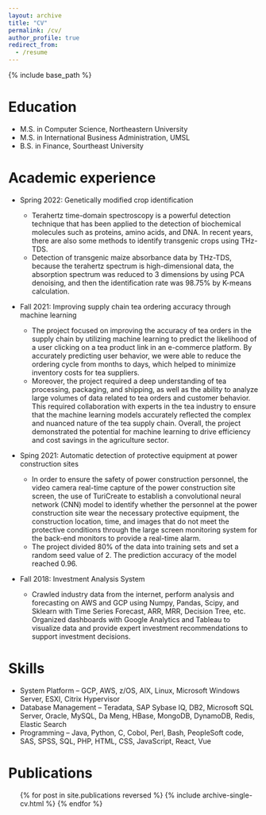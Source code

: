 ```yaml
---
layout: archive
title: "CV"
permalink: /cv/
author_profile: true
redirect_from:
  - /resume
---
```


{% include base_path %}

Education
======
* M.S. in Computer Science, Northeastern University
* M.S. in International Business Administration, UMSL
* B.S. in Finance, Sourtheast University

Academic experience
======
* Spring 2022: Genetically modified crop identification
  * Terahertz time-domain spectroscopy is a powerful detection technique that has been applied to the detection of
biochemical molecules such as proteins, amino acids, and DNA. In recent years, there are also some methods to
identify transgenic crops using THz-TDS.
  * Detection of transgenic maize absorbance data by THz-TDS, because the terahertz spectrum is high-dimensional
data, the absorption spectrum was reduced to 3 dimensions by using PCA denoising, and then the identification
rate was 98.75% by K-means calculation.

* Fall 2021: Improving supply chain tea ordering accuracy through machine learning
  * The project focused on improving the accuracy of tea orders in the supply chain by utilizing machine learning to
predict the likelihood of a user clicking on a tea product link in an e-commerce platform. By accurately predicting
user behavior, we were able to reduce the ordering cycle from months to days, which helped to minimize
inventory costs for tea suppliers.
  * Moreover, the project required a deep understanding of tea processing, packaging, and shipping, as well as the
ability to analyze large volumes of data related to tea orders and customer behavior. This required collaboration
with experts in the tea industry to ensure that the machine learning models accurately reflected the complex and
nuanced nature of the tea supply chain. Overall, the project demonstrated the potential for machine learning to
drive efficiency and cost savings in the agriculture sector.

* Sping 2021: Automatic detection of protective equipment at power construction sites
  * In order to ensure the safety of power construction personnel, the video camera real-time capture of the power
construction site screen, the use of TuriCreate to establish a convolutional neural network (CNN) model to
identify whether the personnel at the power construction site wear the necessary protective equipment, the
construction location, time, and images that do not meet the protective conditions through the large screen
monitoring system for the back-end monitors to provide a real-time alarm.
  * The project divided 80% of the data into training sets and set a random seed value of 2. The prediction accuracy
of the model reached 0.96.

* Fall 2018: Investment Analysis System
  * Crawled industry data from the internet, perform analysis and forecasting on AWS and GCP using Numpy,
Pandas, Scipy, and Sklearn with Time Series Forecast, ARR, MRR, Decision Tree, etc. Organized dashboards with
Google Analytics and Tableau to visualize data and provide expert investment recommendations to support
investment decisions.
  
Skills
======
* System Platform – GCP, AWS, z/OS, AIX, Linux, Microsoft Windows Server, ESXI, Citrix Hypervisor
* Database Management – Teradata, SAP Sybase IQ, DB2, Microsoft SQL Server, Oracle, MySQL, Da Meng,
HBase, MongoDB, DynamoDB, Redis, Elastic Search
* Programming – Java, Python, C, Cobol, Perl, Bash, PeopleSoft code, SAS, SPSS, SQL, PHP, HTML,
CSS, JavaScript, React, Vue

Publications
======
  <ul>{% for post in site.publications reversed %}
    {% include archive-single-cv.html %}
  {% endfor %}</ul>
  
<!-- Talks
======
  <ul>{% for post in site.talks reversed %}
    {% include archive-single-talk-cv.html  %}
  {% endfor %}</ul>
  
Teaching
======
  <ul>{% for post in site.teaching reversed %}
    {% include archive-single-cv.html %}
  {% endfor %}</ul>
  
Service and leadership
======
* Currently signed in to 43 different slack teams -->
